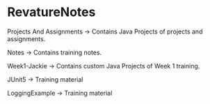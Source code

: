 # RevatureNotes

Projects And Assignments -> Contains Java Projects of projects and assignments.

Notes -> Contains training notes.

Week1-Jackie -> Contains custom Java Projects of Week 1 training.

JUnit5 -> Training material

LoggingExample -> Training material

